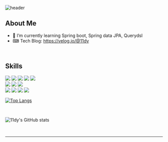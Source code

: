 ![header](https://capsule-render.vercel.app/api?type=waving&color=auto&height=200&section=header&text=안녕하세요!&fontSize=30&descFontSize=30)
</br>
## About Me
- 🌱 I’m currently learning Spring boot, Spring data JPA, Querydsl
- ⌨ Tech Blog: https://velog.io/@11dy



<br/>  

## Skills
<img src="https://img.shields.io/badge/Spring-6DB33F?style=flat-square&logo=Spring&logoColor=white"/> <img src="https://img.shields.io/badge/Spring boot-6DB33F?style=flat-square&logo=Spring boot&logoColor=white"/> <img src="https://img.shields.io/badge/Spring Security-6DB33F?style=flat-square&logo=Spring Security&logoColor=white"/> <img src="https://img.shields.io/badge/Spring data JPA-6DB33F?style=flat-square&logo=Spring data JPA&logoColor=white"/> <img src="https://img.shields.io/badge/JUnit5-25A162?style=flat-square&logo=JUnit5&logoColor=white"/>
</br>
<img src="https://img.shields.io/badge/MySQL-4479A1?style=flat-square&logo=MySQL&logoColor=white"/> <img src="https://img.shields.io/badge/MariaDB-003545?style=flat-square&logo=MariaDB&logoColor=white"/> <img src="https://img.shields.io/badge/Postman-FF6C37?style=flat-square&logo=Postman&logoColor=white"/> 
</br>
<img src="https://img.shields.io/badge/Amazon EC2-FF9900?style=flat-square&logo=Amazon EC2&logoColor=white"/> <img src="https://img.shields.io/badge/Amazon S3-569A31?style=flat-square&logo=Amazon S3&logoColor=white"/> <img src="https://img.shields.io/badge/Amazon RDS-527FFF?style=flat-square&logo=Amazon RDS&logoColor=white"/> <img src="https://img.shields.io/badge/Amazon Route 53-8C4FFF?style=flat-square&logo=Amazon Route 53&logoColor=white"/> 



[![Top Langs](https://github-readme-stats.vercel.app/api/top-langs/?username=11dy&layout=compact)](https://github.com/11dy/github-readme-stats)

<br/> 

![11dy's GitHub stats](https://github-readme-stats.vercel.app/api?username=11dy&count_private=true&show_icons=true&theme=tokyonight)




<br/>



----
